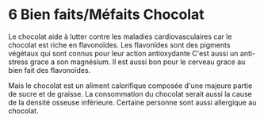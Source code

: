 # 6 Bien faits/Méfaits Chocolat

Le chocolat aide à lutter contre les maladies cardiovasculaires car le chocolat est riche en flavonoïdes.
Les flavonïdes sont des pigments végétaux qui sont connus pour leur action antioxydante
C'est aussi un anti-stress grace a son magnésium.
Il est aussi bon pour le cerveau grace au bien fait des flavonoïdes.

Mais le chocolat est un aliment calorifique composée d'une majeure partie de sucre et de graisse.
La consommation du chocolat serait aussi la cause de la densité osseuse inférieure.
Certaine personne sont aussi allergique au chocolat.